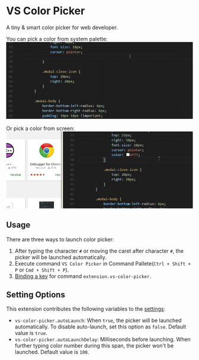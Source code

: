 # VS Color Picker
A tiny & smart color picker for web developer. 

You can pick a color from system palette: 
![usage_palette](readme_img/usage_palette.gif)

Or pick a color from screen:
![usage_sampler](readme_img/usage_sampler.gif)

## Usage
There are three ways to launch color picker:

1. After typing the character `#` or moving the caret after character `#`, the picker will be launched automatically.
2. Execute command `VS Color Picker` in Command Pallete(`Ctrl + Shift + P` or `Cmd + Shift + P`).
3. [Binding a key](https://code.visualstudio.com/docs/customization/keybindings) for command `extension.vs-color-picker`.

## Setting Options
This extension contributes the following variables to the [settings](https://code.visualstudio.com/docs/customization/userandworkspace):
* `vs-color-picker.autoLaunch`: When `true`, the picker will be launched automatically. To disable auto-launch, set this option as `false`. Default value is `true`.
* `vs-color-picker.autoLaunchDelay`: Milliseconds before launching. When further typing color number during this span, the picker won't be launched. Default value is `100`.